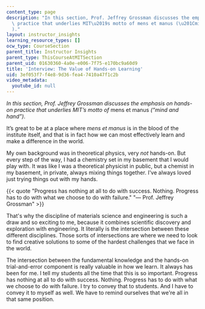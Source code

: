 ```yaml
---
content_type: page
description: "In this section, Prof. Jeffrey Grossman discusses the emphasis on hands-on\
  \ practice that underlies MIT\u2019s motto of mens et manus (\u201Cmind and hand\u201D\
  )."
layout: instructor_insights
learning_resource_types: []
ocw_type: CourseSection
parent_title: Instructor Insights
parent_type: ThisCourseAtMITSection
parent_uid: 01630360-4a0e-e006-7f75-e170bc9a60d9
title: 'Interview: The Value of Hands-on Learning'
uid: 3ef053f7-f4e8-9d36-fea4-7410a47f1c2b
video_metadata:
  youtube_id: null
---
```


_In this section, Prof. Jeffrey Grossman discusses the emphasis on hands-on practice that underlies MIT’s motto of_ mens et manus _(“mind and hand”)_.

It’s great to be at a place where _mens et manus_ is in the blood of the institute itself, and that is in fact how we can most effectively learn and make a difference in the world.

My own background was in theoretical physics, very _not_ hands-on. But every step of the way, I had a chemistry set in my basement that I would play with. It was like I was a theoretical physicist in public, but a chemist in my basement, in private, always mixing things together. I've always loved just trying things out with my hands.

{{< quote "Progress has nothing at all to do with success. Nothing. Progress has to do with what we choose to do with failure." "— Prof. Jeffrey Grossman" >}}

That's why the discipline of materials science and engineering is such a draw and so exciting to me, because it combines scientific discovery and exploration with engineering. It literally is the intersection between these different disciplines. Those sorts of intersections are where we need to look to find creative solutions to some of the hardest challenges that we face in the world.

The intersection between the fundamental knowledge and the hands-on trial-and-error component is really valuable in how we learn. It always has been for me. I tell my students all the time that this is so important. Progress has nothing at all to do with success. Nothing. Progress has to do with what we choose to do with failure. I try to convey that to students. And I have to convey it to myself as well. We have to remind ourselves that we're all in that same position.